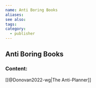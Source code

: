 ```yaml
---
name: Anti Boring Books
aliases:
see also:
tags:
category:
  - publisher
---
```


## Anti Boring Books

### Content:
[[@Donovan2022-wg|The Anti-Planner]]